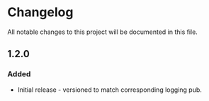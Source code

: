 # Changelog

All notable changes to this project will be documented in this file.

## 1.2.0

### Added

- Initial release - versioned to match corresponding logging pub.
